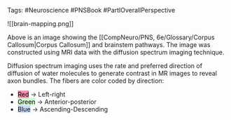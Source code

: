 Tags: #Neuroscience #PNSBook #PartIOverallPerspective 

![[brain-mapping.png]]

Above is an image showing the [[CompNeuro/PNS, 6e/Glossary/Corpus Callosum|Corpus Callosum]] and brainstem pathways. The image was constructed using MRI data with the diffusion spectrum imaging technique.

Diffusion spectrum imaging uses the rate and preferred direction of diffusion of water molecules to generate contrast in MR images to reveal axon bundles. The fibers are color coded by direction:
* <mark style="background: #FF5582A6;">Red</mark> → Left-right
* <mark style="background: #BBFABBA6;">Green</mark> → Anterior-posterior
* <mark style="background: #ADCCFFA6;">Blue</mark> → Ascending-Descending
